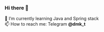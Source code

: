 ### Hi there 👋
🌱 I’m currently learning  Java and Spring stack </br>
📫 How to reach me: 
      Telegram <b>@dmk_t</b>
      

